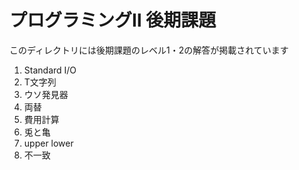 # プログラミングⅡ 後期課題

このディレクトリには後期課題のレベル1・2の解答が掲載されています

1. Standard I/O
2. T文字列
3. ウソ発見器
4. 両替
5. 費用計算
6. 兎と亀
7. upper lower
8. 不一致
